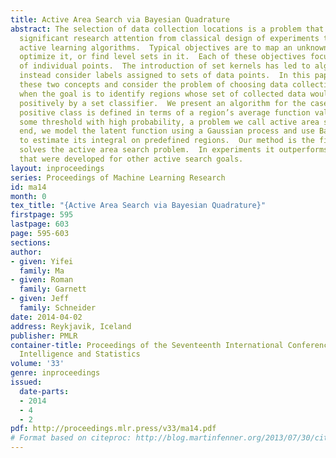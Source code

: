 ```yaml
---
title: Active Area Search via Bayesian Quadrature
abstract: The selection of data collection locations is a problem that has received
  significant research attention from classical design of experiments to various recent
  active learning algorithms.  Typical objectives are to map an unknown function,
  optimize it, or find level sets in it.  Each of these objectives focuses on an assessment
  of individual points.  The introduction of set kernels has led to algorithms that
  instead consider labels assigned to sets of data points.  In this paper we combine
  these two concepts and consider the problem of choosing data collection locations
  when the goal is to identify regions whose set of collected data would be labeled
  positively by a set classifier.  We present an algorithm for the case where the
  positive class is defined in terms of a region’s average function value being above
  some threshold with high probability, a problem we call active area search. To this
  end, we model the latent function using a Gaussian process and use Bayesian quadrature
  to estimate its integral on predefined regions.  Our method is the first which directly
  solves the active area search problem.  In experiments it outperforms previous algorithms
  that were developed for other active search goals.
layout: inproceedings
series: Proceedings of Machine Learning Research
id: ma14
month: 0
tex_title: "{Active Area Search via Bayesian Quadrature}"
firstpage: 595
lastpage: 603
page: 595-603
sections: 
author:
- given: Yifei
  family: Ma
- given: Roman
  family: Garnett
- given: Jeff
  family: Schneider
date: 2014-04-02
address: Reykjavik, Iceland
publisher: PMLR
container-title: Proceedings of the Seventeenth International Conference on Artificial
  Intelligence and Statistics
volume: '33'
genre: inproceedings
issued:
  date-parts:
  - 2014
  - 4
  - 2
pdf: http://proceedings.mlr.press/v33/ma14.pdf
# Format based on citeproc: http://blog.martinfenner.org/2013/07/30/citeproc-yaml-for-bibliographies/
---
```

